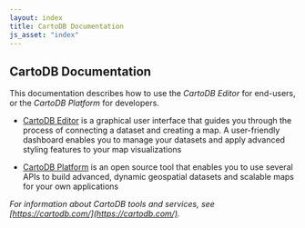 ```yaml
---
layout: index
title: CartoDB Documentation
js_asset: "index"
---
```


## CartoDB Documentation
<!-- Writer Note_csobier: I removed any general introduction content and created a link to the CartoDB home page. Related to [corporate branding requirements requirements](https://docs.google.com/spreadsheets/d/1dJ8XMVFWUSGaWDnLwDjxovXMy2G0DPTiRqHAUBWWD8o/edit#gid=429960640).  This page is a brief overview of the documentation content for the Docs portal. There should be no buzz words or marketing content here. The structure of the Docs site is in redesign mode.-->

This documentation describes how to use the *CartoDB Editor* for end-users, or the *CartoDB Platform* for developers.  

- [CartoDB Editor](/cartodb-editor.html) is a graphical user interface that guides you through the process of connecting a dataset and creating a map.  A user-friendly dashboard enables you to manage your datasets and apply advanced styling features to your map visualizations 

- [CartoDB Platform](/cartodb-platform.html) is an open source tool that enables you to use several APIs to build advanced, dynamic geospatial datasets and scalable maps for your own applications

<!-- TODO: link to 'Use cases' and 'Industries' -->
<!-- Writer Note_csobier: I am not sure who wrote the comment above?' -->
<!-- Writer Note_andrewxhill: i do not remember' -->

*For information about CartoDB tools and services, see [https://cartodb.com/](https://cartodb.com/).*